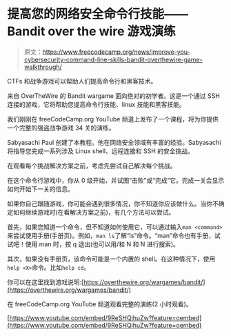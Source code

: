 # 提高您的网络安全命令行技能——Bandit over the wire 游戏演练

> 原文：<https://www.freecodecamp.org/news/improve-you-cybersecurity-command-line-skills-bandit-overthewire-game-walkthrough/>

CTFs 和战争游戏可以帮助人们提高命令行和黑客技术。

来自 OverTheWire 的 Bandit wargame 面向绝对的初学者。这是一个通过 SSH 连接的游戏，它将帮助您提高命令行技能、linux 技能和黑客技能。

我们刚刚在 freeCodeCamp.org YouTube 频道上发布了一个课程，将为你提供一个完整的强盗战争游戏 34 关的演练。

Sabyasachi Paul 创建了本教程。他在网络安全领域有丰富的经验。Sabyasachi 将指导您完成一系列涉及 Linux shell、远程连接和 SSH 的安全挑战。

在观看每个挑战解决方案之前，考虑先尝试自己解决每个挑战。

在这个命令行游戏中，你从 0 级开始，并试图“击败”或“完成”它。完成一关会显示如何开始下一关的信息。

如果你自己跟随游戏，你可能会遇到很多情况，你不知道你应该做什么。当你不确定如何继续游戏时(在看解决方案之前)，有几个方法可以尝试。

首先，如果您知道一个命令，但不知道如何使用它，可以通过输入`man <command>`来尝试使用手册(手册页)。例如，`man ls`了解“ls”命令。“man”命令也有手册，试试吧！使用 man 时，按 q 退出(也可以用/和 N 和 N 进行搜索)。

其次，如果没有手册页，该命令可能是一个内置的 shell。在这种情况下，使用`help <X>`命令。比如`help cd`。

你可以在这里找到游戏说明:[https://overthewire.org/wargames/bandit/](https://overthewire.org/wargames/bandit/)

在 freeCodeCamp.org YouTube 频道观看完整的演练(2 小时观看)。

[https://www.youtube.com/embed/9ReSHQihuZw?feature=oembed](https://www.youtube.com/embed/9ReSHQihuZw?feature=oembed)